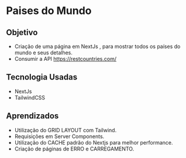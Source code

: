 # Paises do Mundo

## Objetivo
- Criação de uma página em NextJs , para mostrar todos os países do mundo e seus detalhes.
- Consumir a API https://restcountries.com/

## Tecnologia Usadas
- NextJs
- TailwindCSS

## Aprendizados
- Utilização do GRID LAYOUT com Tailwind.
- Requisições em Server Components.
- Utilização do CACHE padrão do Nextjs para melhor performance.
- Criação de páginas de ERRO  e CARREGAMENTO.